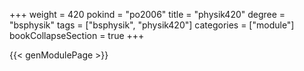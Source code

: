 +++
weight = 420
pokind = "po2006"
title = "physik420"
degree = "bsphysik"
tags = ["bsphysik", "physik420"]
categories = ["module"]
bookCollapseSection = true
+++

{{< genModulePage >}}
